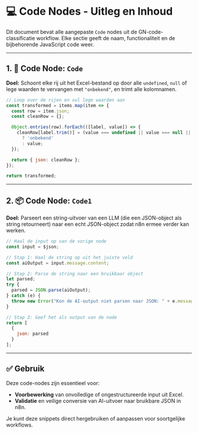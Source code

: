 # 💻 Code Nodes - Uitleg en Inhoud

Dit document bevat alle aangepaste `Code` nodes uit de GN-code-classificatie workflow. Elke sectie geeft de naam, functionaliteit en de bijbehorende JavaScript code weer.

---

## 1. 🧼 Code Node: `Code`

**Doel:** Schoont elke rij uit het Excel-bestand op door alle `undefined`, `null` of lege waarden te vervangen met `"onbekend"`, en trimt alle kolomnamen.

```js
// Loop over de rijen en vul lege waarden aan
const transformed = items.map(item => {
  const row = item.json;
  const cleanRow = {};

  Object.entries(row).forEach(([label, value]) => {
    cleanRow[label.trim()] = (value === undefined || value === null || value === '')
      ? 'onbekend'
      : value;
  });

  return { json: cleanRow };
});

return transformed;
```

---

## 2. 📦 Code Node: `Code1`

**Doel:** Parseert een string-uitvoer van een LLM (die een JSON-object als string retourneert) naar een echt JSON-object zodat n8n ermee verder kan werken.

```js
// Haal de input op van de vorige node
const input = $json;

// Stap 1: Haal de string op uit het juiste veld
const aiOutput = input.message.content;

// Stap 2: Parse de string naar een bruikbaar object
let parsed;
try {
  parsed = JSON.parse(aiOutput);
} catch (e) {
  throw new Error("Kon de AI-output niet parsen naar JSON: " + e.message);
}

// Stap 3: Geef het als output van de node
return [
  {
    json: parsed
  }
];
```

---

## ✅ Gebruik

Deze code-nodes zijn essentieel voor:

- **Voorbewerking** van onvolledige of ongestructureerde input uit Excel.
- **Validatie** en veilige conversie van AI-uitvoer naar bruikbare JSON in n8n.

Je kunt deze snippets direct hergebruiken of aanpassen voor soortgelijke workflows.
